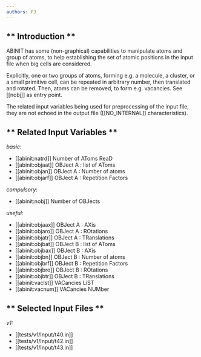 ```yaml
---
authors: FJ
---
```


## ** Introduction **

ABINIT has some (non-graphical) capabilities to manipulate atoms and group of
atoms, to help establishing the set of atomic positions in the input file when
big cells are considered.

Explicitly, one or two groups of atoms, forming e.g. a molecule, a cluster, or
a small primitive cell, can be repeated in arbitrary number, then translated
and rotated. Then, atoms can be removed, to form e.g. vacancies. See [[nobj]]
as entry point.

The related input variables being used for preprocessing of the input file,
they are not echoed in the output file ([[NO_INTERNAL]] characteristics).



## ** Related Input Variables **

*basic:*

- [[abinit:natrd]]  Number of AToms ReaD
- [[abinit:objaat]]  OBJect A : list of AToms
- [[abinit:objan]]  OBJect A : Number of atoms
- [[abinit:objarf]]  OBJect A : Repetition Factors
 
*compulsory:*

- [[abinit:nobj]]  Number of OBJects
 
*useful:*

- [[abinit:objaax]]  OBJect A : AXis
- [[abinit:objaro]]  OBJect A : ROtations
- [[abinit:objatr]]  OBJect A : TRanslations
- [[abinit:objbat]]  OBJect B : list of AToms
- [[abinit:objbax]]  OBJect B : AXis
- [[abinit:objbn]]  OBJect B : Number of atoms
- [[abinit:objbrf]]  OBJect B : Repetition Factors
- [[abinit:objbro]]  OBJect B : ROtations
- [[abinit:objbtr]]  OBJect B : TRanslations
- [[abinit:vaclst]]  VACancies LiST
- [[abinit:vacnum]]  VACancies NUMber
 

## ** Selected Input Files **

*v1:*

- [[tests/v1/Input/t40.in]]
- [[tests/v1/Input/t42.in]]
- [[tests/v1/Input/t43.in]]
 

